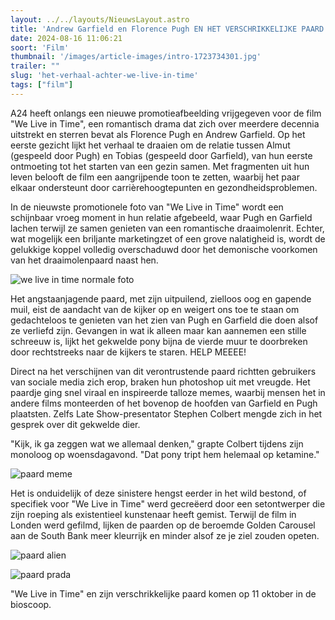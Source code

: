 ```yaml
---
layout: ../../layouts/NieuwsLayout.astro
title: 'Andrew Garfield en Florence Pugh EN HET VERSCHRIKKELIJKE PAARD'
date: 2024-08-16 11:06:21
soort: 'Film'
thumbnail: '/images/article-images/intro-1723734301.jpg'
trailer: ""
slug: 'het-verhaal-achter-we-live-in-time'
tags: ["film"]
---
```


A24 heeft onlangs een nieuwe promotieafbeelding vrijgegeven voor de film "We Live in Time", een romantisch drama dat zich over meerdere decennia uitstrekt en sterren bevat als Florence Pugh en Andrew Garfield. Op het eerste gezicht lijkt het verhaal te draaien om de relatie tussen Almut (gespeeld door Pugh) en Tobias (gespeeld door Garfield), van hun eerste ontmoeting tot het starten van een gezin samen. Met fragmenten uit hun leven belooft de film een aangrijpende toon te zetten, waarbij het paar elkaar ondersteunt door carrièrehoogtepunten en gezondheidsproblemen.

In de nieuwste promotionele foto van "We Live in Time" wordt een schijnbaar vroeg moment in hun relatie afgebeeld, waar Pugh en Garfield lachen terwijl ze samen genieten van een romantische draaimolenrit. Echter, wat mogelijk een briljante marketingzet of een grove nalatigheid is, wordt de gelukkige koppel volledig overschaduwd door het demonische voorkomen van het draaimolenpaard naast hen.

![we live in time normale foto](https://www.slashfilm.com/img/uploads/embed/it-4aJbQA-1723734045.jpg)

Het angstaanjagende paard, met zijn uitpuilend, zielloos oog en gapende muil, eist de aandacht van de kijker op en weigert ons toe te staan om gedachteloos te genieten van het zien van Pugh en Garfield die doen alsof ze verliefd zijn. Gevangen in wat ik alleen maar kan aannemen een stille schreeuw is, lijkt het gekwelde pony bijna de vierde muur te doorbreken door rechtstreeks naar de kijkers te staren. HELP MEEEE!

Direct na het verschijnen van dit verontrustende paard richtten gebruikers van sociale media zich erop, braken hun photoshop uit met vreugde. Het paardje ging snel viraal en inspireerde talloze memes, waarbij mensen het in andere films monteerden of het bovenop de hoofden van Garfield en Pugh plaatsten. Zelfs Late Show-presentator Stephen Colbert mengde zich in het gesprek over dit gekwelde dier.

"Kijk, ik ga zeggen wat we allemaal denken," grapte Colbert tijdens zijn monoloog op woensdagavond. "Dat pony tript hem helemaal op ketamine."

![paard meme](https://www.slashfilm.com/img/uploads/embed/it-FM7VmG-1723733615.jpg)

Het is onduidelijk of deze sinistere hengst eerder in het wild bestond, of specifiek voor "We Live in Time" werd gecreëerd door een setontwerper die zijn roeping als existentieel kunstenaar heeft gemist. Terwijl de film in Londen werd gefilmd, lijken de paarden op de beroemde Golden Carousel aan de South Bank meer kleurrijk en minder alsof ze je ziel zouden opeten.

![paard alien](https://www.slashfilm.com/img/uploads/embed/it-91zigc-1723733665.jpg)

![paard prada](https://www.slashfilm.com/img/uploads/embed/it-PTQ0AG-1723734169.jpg)

"We Live in Time" en zijn verschrikkelijke paard komen op 11 oktober in de bioscoop.
